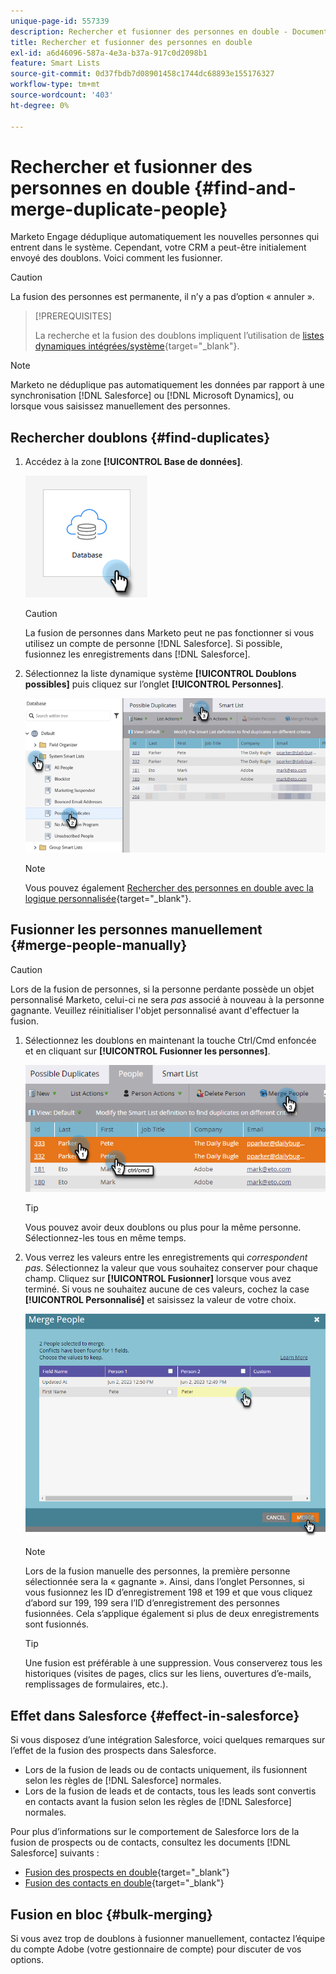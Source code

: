 ```yaml
---
unique-page-id: 557339
description: Rechercher et fusionner des personnes en double - Documents Marketo - Documentation du produit
title: Rechercher et fusionner des personnes en double
exl-id: a6d46096-587a-4e3a-b37a-917c0d2098b1
feature: Smart Lists
source-git-commit: 0d37fbdb7d08901458c1744dc68893e155176327
workflow-type: tm+mt
source-wordcount: '403'
ht-degree: 0%

---
```


# Rechercher et fusionner des personnes en double {#find-and-merge-duplicate-people}

Marketo Engage déduplique automatiquement les nouvelles personnes qui entrent dans le système. Cependant, votre CRM a peut-être initialement envoyé des doublons. Voici comment les fusionner.

>[!CAUTION]
>
>La fusion des personnes est permanente, il n’y a pas d’option « annuler ».

>[!PREREQUISITES]
>
>La recherche et la fusion des doublons impliquent l’utilisation de [listes dynamiques intégrées/système](/help/marketo/product-docs/core-marketo-concepts/smart-lists-and-static-lists/using-smart-lists/use-built-in-system-smart-lists.md){target="_blank"}.

>[!NOTE]
>
>Marketo ne déduplique pas automatiquement les données par rapport à une synchronisation [!DNL Salesforce] ou [!DNL Microsoft Dynamics], ou lorsque vous saisissez manuellement des personnes.

## Rechercher doublons {#find-duplicates}

1. Accédez à la zone **[!UICONTROL Base de données]**.

   ![](assets/find-and-merge-duplicate-people-1.png)

   >[!CAUTION]
   >
   >La fusion de personnes dans Marketo peut ne pas fonctionner si vous utilisez un compte de personne [!DNL Salesforce]. Si possible, fusionnez les enregistrements dans [!DNL Salesforce].

1. Sélectionnez la liste dynamique système **[!UICONTROL Doublons possibles]** puis cliquez sur l’onglet **[!UICONTROL Personnes]**.

   ![](assets/find-and-merge-duplicate-people-2.png)

   >[!NOTE]
   >
   >Vous pouvez également [Rechercher des personnes en double avec la logique personnalisée](/help/marketo/product-docs/core-marketo-concepts/smart-lists-and-static-lists/managing-people-in-smart-lists/find-duplicate-people-with-custom-logic.md){target="_blank"}.

## Fusionner les personnes manuellement {#merge-people-manually}

>[!CAUTION]
>
>Lors de la fusion de personnes, si la personne perdante possède un objet personnalisé Marketo, celui-ci ne sera _pas_ associé à nouveau à la personne gagnante. Veuillez réinitialiser l&#39;objet personnalisé avant d&#39;effectuer la fusion.

1. Sélectionnez les doublons en maintenant la touche Ctrl/Cmd enfoncée et en cliquant sur **[!UICONTROL Fusionner les personnes]**.

   ![](assets/find-and-merge-duplicate-people-3.png)

   >[!TIP]
   >
   >Vous pouvez avoir deux doublons ou plus pour la même personne. Sélectionnez-les tous en même temps.

1. Vous verrez les valeurs entre les enregistrements qui _correspondent pas_. Sélectionnez la valeur que vous souhaitez conserver pour chaque champ. Cliquez sur **[!UICONTROL Fusionner]** lorsque vous avez terminé. Si vous ne souhaitez aucune de ces valeurs, cochez la case **[!UICONTROL Personnalisé]** et saisissez la valeur de votre choix.

   ![](assets/find-and-merge-duplicate-people-4.png)

   >[!NOTE]
   >
   >Lors de la fusion manuelle des personnes, la première personne sélectionnée sera la « gagnante ». Ainsi, dans l’onglet Personnes, si vous fusionnez les ID d’enregistrement 198 et 199 et que vous cliquez d’abord sur 199, 199 sera l’ID d’enregistrement des personnes fusionnées. Cela s’applique également si plus de deux enregistrements sont fusionnés.

   >[!TIP]
   >
   >Une fusion est préférable à une suppression. Vous conserverez tous les historiques (visites de pages, clics sur les liens, ouvertures d’e-mails, remplissages de formulaires, etc.).

## Effet dans Salesforce {#effect-in-salesforce}

Si vous disposez d’une intégration Salesforce, voici quelques remarques sur l’effet de la fusion des prospects dans Salesforce.

* Lors de la fusion de leads ou de contacts uniquement, ils fusionnent selon les règles de [!DNL Salesforce] normales.
* Lors de la fusion de leads et de contacts, tous les leads sont convertis en contacts avant la fusion selon les règles de [!DNL Salesforce] normales.

Pour plus d’informations sur le comportement de Salesforce lors de la fusion de prospects ou de contacts, consultez les documents [!DNL Salesforce] suivants :

* [Fusion des prospects en double](https://help.salesforce.com/HTViewHelpDoc?id=leads_merge.htm&language=en_US){target="_blank"}
* [Fusion des contacts en double](https://help.salesforce.com/HTViewHelpDoc?id=contacts_merge.htm&language=en_US){target="_blank"}

## Fusion en bloc {#bulk-merging}

Si vous avez trop de doublons à fusionner manuellement, contactez l’équipe du compte Adobe (votre gestionnaire de compte) pour discuter de vos options.
